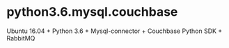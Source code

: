 # python3.6.mysql.couchbase

Ubuntu 16.04 + Python 3.6 + Mysql-connector + Couchbase Python SDK + RabbitMQ
